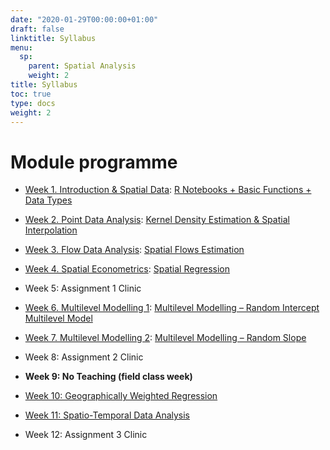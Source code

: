 ```yaml
---
date: "2020-01-29T00:00:00+01:00"
draft: false
linktitle: Syllabus
menu:
  sp:
    parent: Spatial Analysis
    weight: 2
title: Syllabus
toc: true
type: docs
weight: 2
---
```


# Module programme

* [Week 1. Introduction & Spatial Data](https://vital.liv.ac.uk): [R Notebooks + Basic Functions + Data Types](https://gdsl-ul.github.io/san/intro.html)

* [Week 2. Point Data Analysis](https://gdsl-ul.github.io/san/points.html): [Kernel Density Estimation & Spatial Interpolation](https://gdsl-ul.github.io/san/points.html)

* [Week 3. Flow Data Analysis](https://gdsl-ul.github.io/san/flows.html): [Spatial Flows Estimation](https://gdsl-ul.github.io/san/flows.html)

* [Week 4. Spatial Econometrics](https://gdsl-ul.github.io/san/spatial-econometrics.html): [Spatial Regression](https://gdsl-ul.github.io/san/spatial-econometrics.html)

* Week 5: Assignment 1 Clinic

* [Week 6. Multilevel Modelling 1](https://gdsl-ul.github.io/san/multilevel-modelling-part-1.html): [Multilevel Modelling – Random Intercept Multilevel Model](https://gdsl-ul.github.io/san/multilevel-modelling-part-1.html)
    
* [Week 7. Multilevel Modelling 2](https://gdsl-ul.github.io/san/multilevel-models-pt-ii.html): [Multilevel Modelling – Random Slope](https://gdsl-ul.github.io/san/multilevel-modelling-part-2.html)
        
* Week 8: Assignment 2 Clinic

* **Week 9: No Teaching (field class week)**

* [Week 10: Geographically Weighted Regression](https://gdsl-ul.github.io/san/gwr.html)

* [Week 11: Spatio-Temporal Data Analysis](https://gdsl-ul.github.io/san/space-time-analysis.html)

* Week 12: Assignment 3 Clinic